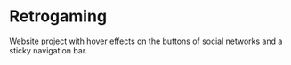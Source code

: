 # Retrogaming
Website project with hover effects on the buttons of social networks and a sticky navigation bar.
